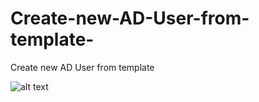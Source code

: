 # Create-new-AD-User-from-template-
Create new AD User from template 



![alt text](https://github.com/kkarwowski/Gifs/blob/master/copy%20ad.gif  "GIF showing the script")

